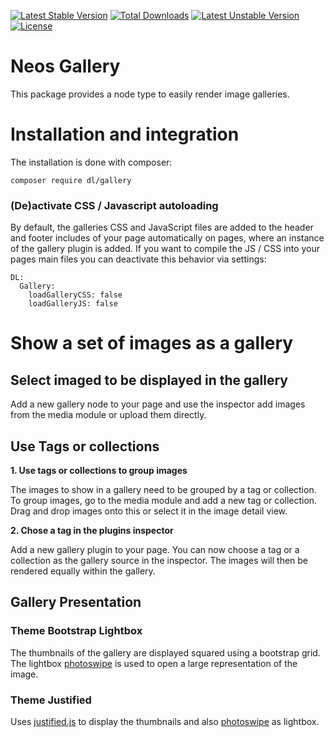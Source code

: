 [![Latest Stable Version](https://poser.pugx.org/dl/gallery/v/stable)](https://packagist.org/packages/dl/gallery) [![Total Downloads](https://poser.pugx.org/dl/gallery/downloads)](https://packagist.org/packages/dl/gallery) [![Latest Unstable Version](https://poser.pugx.org/dl/gallery/v/unstable)](https://packagist.org/packages/dl/gallery) [![License](https://poser.pugx.org/dl/gallery/license)](https://packagist.org/packages/dl/gallery)

# Neos Gallery
This package provides a node type to easily render image galleries. 

# Installation and integration

The installation is done with composer: 

	composer require dl/gallery

### (De)activate CSS / Javascript autoloading

By default, the galleries CSS and JavaScript files are added to the header and footer includes of your page automatically on pages, where an instance of the gallery plugin is added. If you want to compile the JS / CSS into your pages main files you can deactivate this behavior via settings:

	DL:
	  Gallery:
	    loadGalleryCSS: false
	    loadGalleryJS: false

# Show a set of images as a gallery

## Select imaged to be displayed in the gallery

Add a new gallery node to your page and use the inspector add images from the media module or upload them directly.


## Use Tags or collections

**1. Use tags or collections to group images**

The images to show in a gallery need to be grouped by a tag or collection. To group images, go to the media module and add a new tag or collection. Drag and drop images onto this or select it in the image detail view.

**2. Chose a tag in the plugins inspector**

Add a new gallery plugin to your page. You can now choose a tag or a collection as the gallery source in the inspector. The images will then be rendered equally within the gallery.



## Gallery Presentation

### Theme Bootstrap Lightbox

The thumbnails of the gallery are displayed squared using a bootstrap grid. The lightbox [photoswipe](http://photoswipe.com/) is used to open a large representation of the image.

### Theme Justified
Uses [justified.js](http://nitinhayaran.github.io/Justified.js/demo/) to display the thumbnails and also [photoswipe](http://photoswipe.com/) as lightbox.